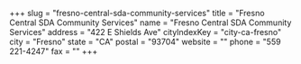 +++
slug = "fresno-central-sda-community-services"
title = "Fresno Central SDA Community Services"
name = "Fresno Central SDA Community Services"
address = "422 E Shields Ave"
cityIndexKey = "city-ca-fresno"
city = "Fresno"
state = "CA"
postal = "93704"
website = ""
phone = "559 221-4247"
fax = ""
+++

